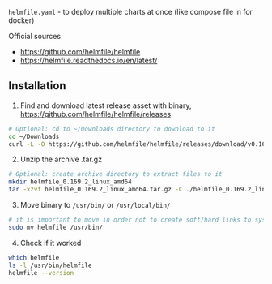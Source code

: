 `helmfile.yaml` - to deploy multiple charts at once (like compose file in for docker)

Official sources
- https://github.com/helmfile/helmfile
- https://helmfile.readthedocs.io/en/latest/

## Installation

1. Find and download latest release asset with binary, https://github.com/helmfile/helmfile/releases
```bash
# Optional: cd to ~/Downloads directory to download to it
cd ~/Downloads
curl -L -O https://github.com/helmfile/helmfile/releases/download/v0.169.2/helmfile_0.169.2_linux_amd64.tar.gz
```

2. Unzip the archive .tar.gz
```bash
# Optional: create archive directory to extract files to it
mkdir helmfile_0.169.2_linux_amd64
tar -xzvf helmfile_0.169.2_linux_amd64.tar.gz -C ./helmfile_0.169.2_linux_amd64
```

3. Move binary to `/usr/bin/` or `/usr/local/bin/`
```bash
# it is important to move in order not to create soft/hard links to system-wide binary
sudo mv helmfile /usr/bin/
```

4. Check if it worked
```bash
which helmfile
ls -l /usr/bin/helmfile
helmfile --version
```
